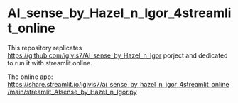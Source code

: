 # AI_sense_by_Hazel_n_Igor_4streamlit_online

This repository replicates https://github.com/igivis7/AI_sense_by_Hazel_n_Igor porject 
and dedicated to run it with streamlit online.

The online app:
https://share.streamlit.io/igivis7/ai_sense_by_hazel_n_igor_4streamlit_online/main/streamlit_AIsense_by_Hazel_n_Igor.py
